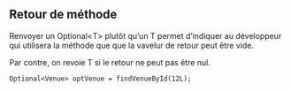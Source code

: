 ## Retour de méthode
Renvoyer un Optional\<T> plutôt qu’un T permet d’indiquer au développeur qui utilisera la méthode que que la vavelur de retour peut être vide.

Par contre, on revoie T si le retour ne peut pas être nul.

```
Optional<Venue> optVenue = findVenueById(12L);
```
